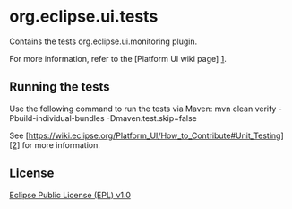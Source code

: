 org.eclipse.ui.tests
====================

Contains the tests org.eclipse.ui.monitoring plugin. 

For more information, refer to the [Platform UI wiki page] [1].


Running the tests
-----------------

Use the following command to run the tests via Maven:
mvn clean verify -Pbuild-individual-bundles -Dmaven.test.skip=false


See [https://wiki.eclipse.org/Platform_UI/How_to_Contribute#Unit_Testing][2] for more information.

License
-------

[Eclipse Public License (EPL) v1.0][3]



[1]: http://wiki.eclipse.org/Platform_UI
[2]: https://wiki.eclipse.org/Platform_UI/How_to_Contribute#Unit_Testing
[3]: http://wiki.eclipse.org/EPL
